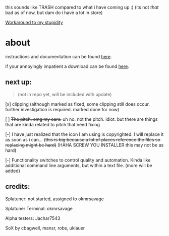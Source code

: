 this sounds like TRASH compared to what i have coming up :)
(its not *that* bad as of now, but dam do i have a lot in store)

[Workaround to my stupidity](https://github.com/okmrsavageYT/Splatuner/issues/4#issue-920663046)

# about

instructions and documentation can be found [here](https://okmrsavageyt.github.io/Splatuner/).

if your annoyingly impatient a download can be found [here](https://okmrsavageyt.github.io/Splatuner/download).

## next up:
> (not in repo yet, will be included with update)

[x] clipping (although marked as fixed, some clipping still does occur. further investigation is required. marked done for now)

[ ] ~~The pitch. omg my ears.~~ uh no. not the pitch. idiot. but there are things that are kinda related to pitch that need fixing

[-] I have just realized that the icon I am using is copyrighted. I will replace it as soon as i can... ~~(this is big because a lot of places reference the files so replacing might be hard)~~ (HAHA SCREW YOU INSTALLER this may not be as hard)

[-] Functionality switches to control quality and automation. Kinda like additional command line arguments, but within a text file. (more will be added)


## credits:

Splatuner: not started, assigned to okmrsavage

Splatuner Terminal: okmrsavage

Alpha testers: Jachar7543

SoX by cbagwell, mansr, robs, uklauer
